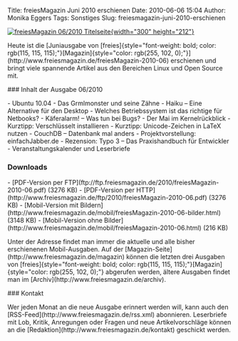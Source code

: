 Title: freiesMagazin Juni 2010 erschienen
Date: 2010-06-06 15:04
Author: Monika Eggers
Tags: Sonstiges
Slug: freiesmagazin-juni-2010-erschienen

[![freiesMagazin 06/2010
Titelseite](http://www.freiesmagazin.de/system/files/freiesmagazin-2010-06.png){width="300"
height="212"}](http://www.freiesmagazin.de/system/files/freiesmagazin-2010-06.png)

</p>
Heute ist die [Juniausgabe von
[freies]{style="font-weight: bold; color: rgb(115, 115, 115);"}[Magazin]{style="color: rgb(255, 102, 0);"}](http://www.freiesmagazin.de/freiesMagazin-2010-06)
erschienen und bringt viele spannende Artikel aus den Bereichen Linux
und Open Source mit.

</p>
### Inhalt der Ausgabe 06/2010

</p>
-   Ubuntu 10.04
-   Das Grmlmonster und seine Zähne
-   Haiku – Eine Alternative für den Desktop
-   Welches Betriebssystem ist das richtige für Netbooks?
-   Käferalarm! – Was tun bei Bugs?
-   Der Mai im Kernelrückblick
-   Kurztipp: Verschlüsselt installieren
-   Kurztipp: Unicode-Zeichen in LaTeX nutzen
-   CouchDB – Datenbank mal anders
-   Projektvorstellung: einfachJabber.de
-   Rezension: Typo 3 – Das Praxishandbuch für Entwickler
-   Veranstaltungskalender und Leserbriefe

</p>
<!--break--><!--break-->

### Downloads

</p>
-   [PDF-Version per
    FTP](ftp://ftp.freiesmagazin.de/2010/freiesMagazin-2010-06.pdf)
    (3276 KB)
-   [PDF-Version per
    HTTP](http://www.freiesmagazin.de/ftp/2010/freiesMagazin-2010-06.pdf)
    (3276 KB)
-   [Mobil-Version mit
    Bildern](http://www.freiesmagazin.de/mobil/freiesMagazin-2010-06-bilder.html)
    (3148 KB)
-   [Mobil-Version ohne
    Bilder](http://www.freiesmagazin.de/mobil/freiesMagazin-2010-06.html)
    (216 KB)

</p>
Unter der Adresse <http://freiesmagazin.de/mobil/> findet man immer die
aktuelle und alle bisher erschienenen Mobil-Ausgaben. Auf der
[Magazin-Seite](http://www.freiesmagazin.de/magazin) können die letzten
drei Ausgaben von
[freies]{style="font-weight: bold; color: rgb(115, 115, 115);"}[Magazin]{style="color: rgb(255, 102, 0);"}
abgerufen werden, ältere Ausgaben findet man im
[Archiv](http://www.freiesmagazin.de/archiv).

</p>
### Kontakt

</p>
Wer jeden Monat an die neue Ausgabe erinnert werden will, kann auch den
[RSS-Feed](http://www.freiesmagazin.de/rss.xml) abonnieren. Leserbriefe
mit Lob, Kritik, Anregungen oder Fragen und neue Artikelvorschläge
können an die [Redaktion](http://www.freiesmagazin.de/kontakt) geschickt
werden.

</p>

